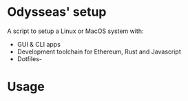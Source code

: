 # Odysseas' setup

A script to setup a Linux or MacOS system with:
- GUI & CLI apps
- Development toolchain for Ethereum, Rust and Javascript
- Dotfiles-

# Usage





